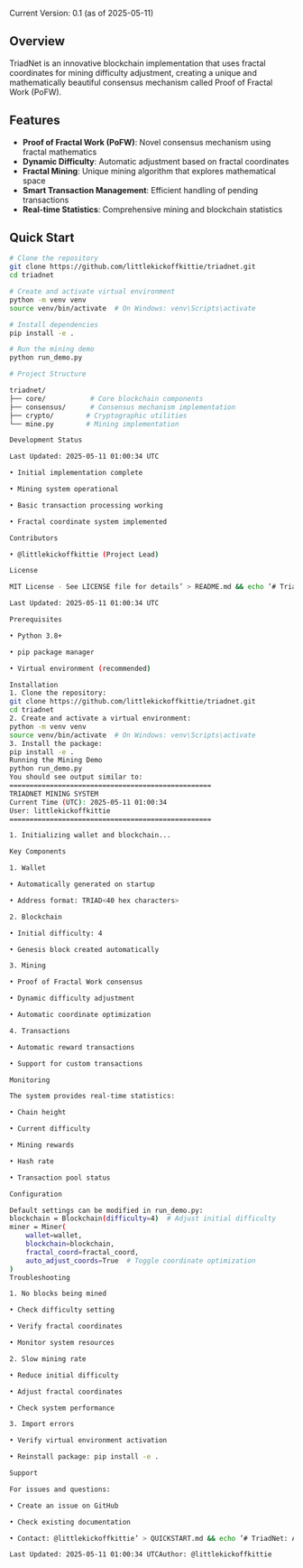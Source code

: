 Current Version: 0.1 (as of 2025-05-11)

## Overview

TriadNet is an innovative blockchain implementation that uses fractal coordinates for mining difficulty adjustment, creating a unique and mathematically beautiful consensus mechanism called Proof of Fractal Work (PoFW).

## Features

- **Proof of Fractal Work (PoFW)**: Novel consensus mechanism using fractal mathematics
- **Dynamic Difficulty**: Automatic adjustment based on fractal coordinates
- **Fractal Mining**: Unique mining algorithm that explores mathematical space
- **Smart Transaction Management**: Efficient handling of pending transactions
- **Real-time Statistics**: Comprehensive mining and blockchain statistics

## Quick Start

```bash
# Clone the repository
git clone https://github.com/littlekickoffkittie/triadnet.git
cd triadnet

# Create and activate virtual environment
python -m venv venv
source venv/bin/activate  # On Windows: venv\Scripts\activate

# Install dependencies
pip install -e .

# Run the mining demo
python run_demo.py

# Project Structure

triadnet/
├── core/           # Core blockchain components
├── consensus/      # Consensus mechanism implementation
├── crypto/        # Cryptographic utilities
└── mine.py        # Mining implementation

Development Status

Last Updated: 2025-05-11 01:00:34 UTC

• Initial implementation complete

• Mining system operational

• Basic transaction processing working

• Fractal coordinate system implemented

Contributors

• @littlekickoffkittie (Project Lead)

License

MIT License - See LICENSE file for details’ > README.md && echo ’# TriadNet Quick Start Guide

Last Updated: 2025-05-11 01:00:34 UTC

Prerequisites

• Python 3.8+

• pip package manager

• Virtual environment (recommended)

Installation
1. Clone the repository:
git clone https://github.com/littlekickoffkittie/triadnet.git
cd triadnet
2. Create and activate a virtual environment:
python -m venv venv
source venv/bin/activate  # On Windows: venv\Scripts\activate
3. Install the package:
pip install -e .
Running the Mining Demo
python run_demo.py
You should see output similar to:
==================================================
TRIADNET MINING SYSTEM
Current Time (UTC): 2025-05-11 01:00:34
User: littlekickoffkittie
==================================================

1. Initializing wallet and blockchain...

Key Components

1. Wallet

• Automatically generated on startup

• Address format: TRIAD<40 hex characters>

2. Blockchain

• Initial difficulty: 4

• Genesis block created automatically

3. Mining

• Proof of Fractal Work consensus

• Dynamic difficulty adjustment

• Automatic coordinate optimization

4. Transactions

• Automatic reward transactions

• Support for custom transactions

Monitoring

The system provides real-time statistics:

• Chain height

• Current difficulty

• Mining rewards

• Hash rate

• Transaction pool status

Configuration

Default settings can be modified in run_demo.py:
blockchain = Blockchain(difficulty=4)  # Adjust initial difficulty
miner = Miner(
    wallet=wallet,
    blockchain=blockchain,
    fractal_coord=fractal_coord,
    auto_adjust_coords=True  # Toggle coordinate optimization
)
Troubleshooting

1. No blocks being mined

• Check difficulty setting

• Verify fractal coordinates

• Monitor system resources

2. Slow mining rate

• Reduce initial difficulty

• Adjust fractal coordinates

• Check system performance

3. Import errors

• Verify virtual environment activation

• Reinstall package: pip install -e .

Support

For issues and questions:

• Create an issue on GitHub

• Check existing documentation

• Contact: @littlekickoffkittie’ > QUICKSTART.md && echo ’# TriadNet: A Fractal-Based Blockchain ArchitectureWhite Paper - Version 0.1

Last Updated: 2025-05-11 01:00:34 UTCAuthor: @littlekickoffkittie